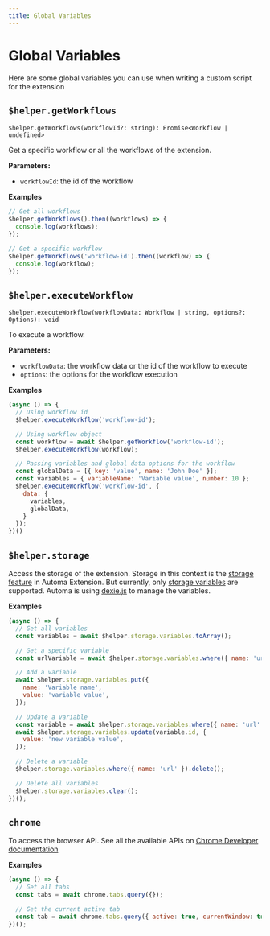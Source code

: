 ```yaml
---
title: Global Variables
---
```


# Global Variables

Here are some global variables you can use when writing a custom script for the extension

## `$helper.getWorkflows`
`$helper.getWorkflows(workflowId?: string): Promise<Workflow | undefined>`

Get a specific workflow or all the workflows of the extension.

**Parameters:**
- `workflowId`: the id of the workflow

**Examples**
```js
// Get all workflows
$helper.getWorkflows().then((workflows) => {
  console.log(workflows);
});

// Get a specific workflow
$helper.getWorkflows('workflow-id').then((workflow) => {
  console.log(workflow);
});
```

## `$helper.executeWorkflow`
`$helper.executeWorkflow(workflowData: Workflow | string, options?: Options): void`

To execute a workflow.

**Parameters:**
- `workflowData`: the workflow data or the id of the workflow to execute
- `options`: the options for the workflow execution

**Examples**
```js
(async () => {
  // Using workflow id
  $helper.executeWorkflow('workflow-id');

  // Using workflow object
  const workflow = await $helper.getWorkflow('workflow-id');
  $helper.executeWorkflow(workflow);

  // Passing variables and global data options for the workflow
  const globalData = [{ key: 'value', name: 'John Doe' }];
  const variables = { variableName: 'Variable value', number: 10 };
  $helper.executeWorkflow('workflow-id', {
    data: {
      variables,
      globalData,
    }
  });
})()
```

## `$helper.storage`

Access the storage of the extension. Storage in this context is the [storage feature](../reference/storage.md) in Automa Extension. But currently, only [storage variables](../reference/storage.md#variables) are supported. Automa is using [dexie.js](https://dexie.org/) to manage the variables.

**Examples**
```js
(async () => {
  // Get all variables
  const variables = await $helper.storage.variables.toArray();

  // Get a specific variable
  const urlVariable = await $helper.storage.variables.where({ name: 'url' }).first();

  // Add a variable
  await $helper.storage.variables.put({
    name: 'Variable name',
    value: 'variable value',
  });

  // Update a variable
  const variable = await $helper.storage.variables.where({ name: 'url' }).first();
  await $helper.storage.variables.update(variable.id, {
    value: 'new variable value',
  });

  // Delete a variable 
  $helper.storage.variables.where({ name: 'url' }).delete();

  // Delete all variables
  $helper.storage.variables.clear();
})();
```

## `chrome`

To access the browser API. See all the available APIs on [Chrome Developer documentation](https://developer.chrome.com/docs/extensions/reference/)

**Examples**
```js
(async () => {
  // Get all tabs
  const tabs = await chrome.tabs.query({});

  // Get the current active tab
  const tab = await chrome.tabs.query({ active: true, currentWindow: true });
})();
```